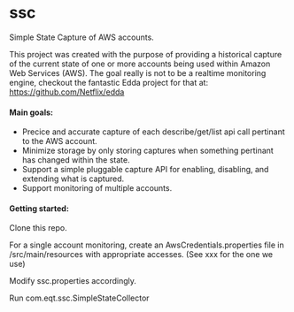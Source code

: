 ssc
===

Simple State Capture of AWS accounts.

This project was created with the purpose of providing a historical capture of the current state of one or more accounts being used within Amazon Web Services (AWS).  The goal really is not to be a realtime monitoring engine, checkout the fantastic Edda project for that at: https://github.com/Netflix/edda

#### Main goals: 
* Precice and accurate capture of each describe/get/list api call pertinant to the AWS account.
* Minimize storage by only storing captures when something pertinant has changed within the state.
* Support a simple pluggable capture API for enabling, disabling, and extending what is captured.
* Support monitoring of multiple accounts.

#### Getting started:

Clone this repo.

For a single account monitoring, create an AwsCredentials.properties file in /src/main/resources with appropriate accesses. (See xxx for the one we use)

Modify ssc.properties accordingly.

Run com.eqt.ssc.SimpleStateCollector
